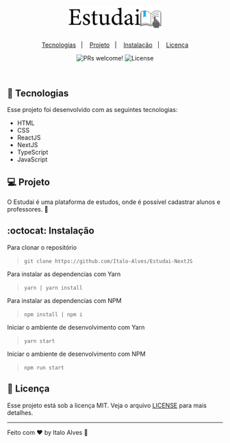 <h1 align="center">
  <img alt="Estudai" title="Estudai" src=".github/logoEstudai.svg" width="220px" />
</h1>

<p align="center">
  <a href="#-tecnologias">Tecnologias</a>&nbsp;&nbsp;&nbsp;|&nbsp;&nbsp;&nbsp;
  <a href="#-projeto">Projeto</a>&nbsp;&nbsp;&nbsp;|&nbsp;&nbsp;&nbsp;
  <a href="#octocat-instalação">Instalação</a>&nbsp;&nbsp;&nbsp;|&nbsp;&nbsp;&nbsp;
  <a href="#memo-licença">Licença</a>
</p>

<p align="center">
 <img src="https://img.shields.io/static/v1?label=PRs&message=welcome&color=49AA26&labelColor=000000" alt="PRs welcome!" />

  <img alt="License" src="https://img.shields.io/static/v1?label=license&message=MIT&color=49AA26&labelColor=000000">
</p>

<br>

## 🚀 Tecnologias

Esse projeto foi desenvolvido com as seguintes tecnologias:

- HTML
- CSS
- ReactJS
- NextJS
- TypeScript
- JavaScript

## 💻 Projeto

O Estudai é uma plataforma de estudos, onde é possível cadastrar alunos e professores. :blue_book:

## :octocat: Instalação

Para clonar o repositório

> `git clone https://github.com/Italo-Alves/Estudai-NextJS`

Para instalar as dependencias com Yarn

> `yarn | yarn install`

Para instalar as dependencias com NPM

> `npm install | npm i`

Iniciar o ambiente de desenvolvimento com Yarn

> `yarn start`

Iniciar o ambiente de desenvolvimento com NPM

> `npm run start`

## :memo: Licença

Esse projeto está sob a licença MIT. Veja o arquivo [LICENSE](LICENSE) para mais detalhes.

---

Feito com ♥ by Italo Alves :wave:
